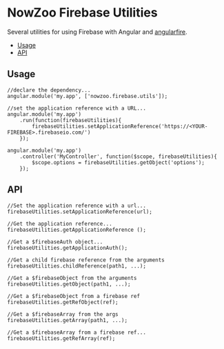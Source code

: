 #  NowZoo Firebase Utilities

Several utilities for using Firebase with Angular and <a  href="https://github.com/firebase/angularfire">angularfire</a>.

- [Usage](#user-content-usage)
- [API](#user-content-api)

## Usage

```
//declare the dependency...
angular.module('my.app', ['nowzoo.firebase.utils']);

//set the application reference with a URL...
angular.module('my.app')
    .run(function(firebaseUtilities){
        firebaseUtilities.setApplicationReference('https://<YOUR-FIREBASE>.firebaseio.com/')
    });

angular.module('my.app')
    .controller('MyController', function($scope, firebaseUtilities){
        $scope.options = firebaseUtilities.getObject('options');
    });
```    

## API

```
//Set the application reference with a url...
firebaseUtilities.setApplicationReference(url);

//Get the application reference...
firebaseUtilities.getApplicationReference ();

//Get a $firebaseAuth object...
firebaseUtilities.getApplicationAuth();

//Get a child firebase reference from the arguments
firebaseUtilities.childReference(path1, ...);

//Get a $firebaseObject from the arguments
firebaseUtilities.getObject(path1, ...);

//Get a $firebaseObject from a firebase ref
firebaseUtilities.getRefObject(ref);

//Get a $firebaseArray from the args
firebaseUtilities.getArray(path1, ...);

//Get a $firebaseArray from a firebase ref...
firebaseUtilities.getRefArray(ref);

```
